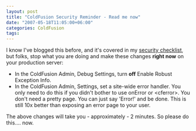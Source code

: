 ```yaml
---
layout: post
title: "ColdFusion Security Reminder - Read me now"
date: "2007-05-18T11:05:00+06:00"
categories: ColdFusion 
tags: 
---
```


I know I've blogged this before, and it's covered in my <a href="http://ray.camdenfamily.com/coldfusionsecuritychecklist.cfm">security checklist</a>, but folks, stop what you are doing and make these changes <b>right now</b> on your production server:

<ul>
<li>In the ColdFusion Admin, Debug Settings, turn <b>off</b> Enable Robust Exception Info.
<li>In the ColdFusion Admin, Settings, set a site-wide error handler. You only need to do this if you didn't bother to use onError or &lt;cferror&gt;. You don't need a pretty page. You can just say 'Error!' and be done. This is still 10x better than exposing an error page to your user.
</ul>

The above changes will take you - approximately - 2 minutes. So please do this.... now.